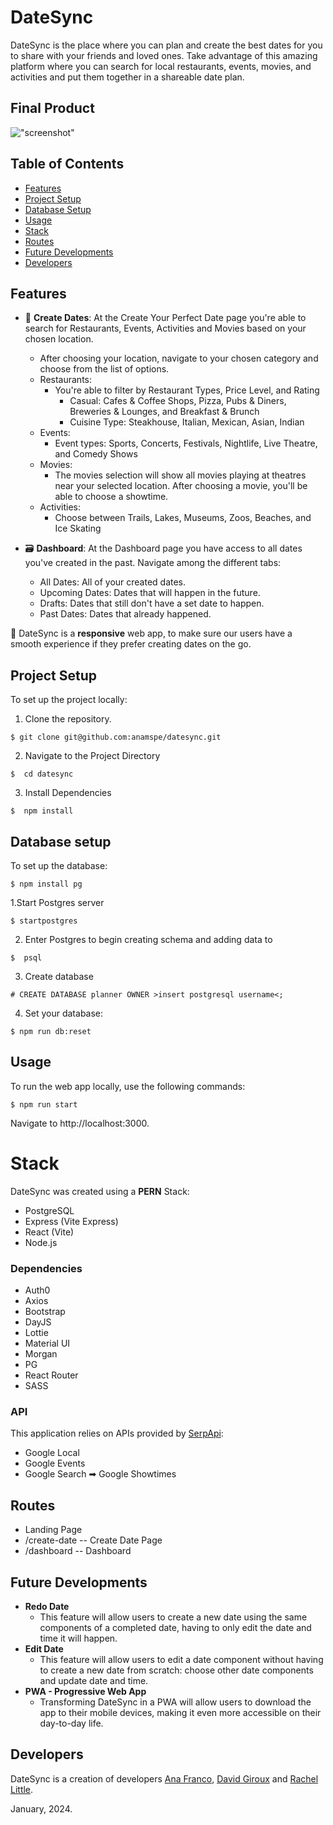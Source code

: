 # DateSync

DateSync is the place where you can plan and create the best dates for you to share with your friends and loved ones. Take advantage of this amazing platform where you can search for local restaurants, events, movies, and activities and put them together in a shareable date plan.

## Final Product

!["screenshot"](url)

## Table of Contents

- [Features](#features)
- [Project Setup](#project-setup)
- [Database Setup](#database-setup)
- [Usage](#usage)
- [Stack](#stack)
- [Routes](#routes)
- [Future Developments](#future-developments)
- [Developers](#developers)

## Features
- :date: **Create Dates**: At the Create Your Perfect Date page you're able to search for Restaurants, Events, Activities and Movies based on your chosen location.
  - After choosing your location, navigate to your chosen category and choose from the list of options.
  - Restaurants:
    - You're able to filter by Restaurant Types, Price Level, and Rating
      - Casual: Cafes & Coffee Shops, Pizza, Pubs & Diners, Breweries & Lounges, and Breakfast & Brunch
      - Cuisine Type: Steakhouse, Italian, Mexican, Asian, Indian
  - Events:
      - Event types: Sports, Concerts, Festivals, Nightlife, Live Theatre, and Comedy Shows
  - Movies:
      - The movies selection will show all movies playing at theatres near your selected location. After choosing a movie, you'll be able to choose a showtime.
  - Activities:
      - Choose between Trails, Lakes, Museums, Zoos, Beaches, and Ice Skating

- :card_file_box: **Dashboard**: At the Dashboard page you have access to all dates you've created in the past. Navigate among the different tabs:
  - All Dates: All of your created dates.
  - Upcoming Dates: Dates that will happen in the future.
  - Drafts: Dates that still don't have a set date to happen.
  - Past Dates: Dates that already happened.

 :iphone: DateSync is a **responsive** web app, to make sure our users have a smooth experience if they prefer creating dates on the go.

## Project Setup

To set up the project locally:

1. Clone the repository.
```
$ git clone git@github.com:anamspe/datesync.git
```

2. Navigate to the Project Directory

```
$  cd datesync
```

3. Install Dependencies

```
$  npm install
```

## Database setup

To set up the database:

```
$ npm install pg
```

1.Start Postgres server

```
$ startpostgres
```

2. Enter Postgres to begin creating schema and adding data to

```
$  psql
```

3. Create database

```
# CREATE DATABASE planner OWNER >insert postgresql username<;
```

4. Set your database:

```
$ npm run db:reset
```

## Usage

To run the web app locally, use the following commands:

```
$ npm run start
```
Navigate to http://localhost:3000.

# Stack

 DateSync was created using a **PERN** Stack:

- PostgreSQL
- Express (Vite Express)
- React (Vite)
- Node.js

### Dependencies

- Auth0
- Axios
- Bootstrap
- DayJS
- Lottie
- Material UI
- Morgan
- PG
- React Router
- SASS

### API

This application relies on APIs provided by [SerpApi](https://serpapi.com/):

- Google Local
- Google Events
- Google Search ➡ Google Showtimes

## Routes

- Landing Page
- /create-date -- Create Date Page
- /dashboard -- Dashboard

## Future Developments

- **Redo Date** 
  * This feature will allow users to create a new date using the same components of a completed date, having to only edit the date and time it will happen.
- **Edit Date**
  * This feature will allow users to edit a date component without having to create a new date from scratch: choose other date components and update date and time.
- **PWA - Progressive Web App**
  * Transforming DateSync in a PWA will allow users to download the app to their mobile devices, making it even more accessible on their day-to-day life.

## Developers

DateSync is a creation of developers [Ana Franco](https://github.com/anamspe), [David Giroux](https://github.com/DavidGir) and [Rachel Little](https://github.com/rachdawn).

January, 2024.

